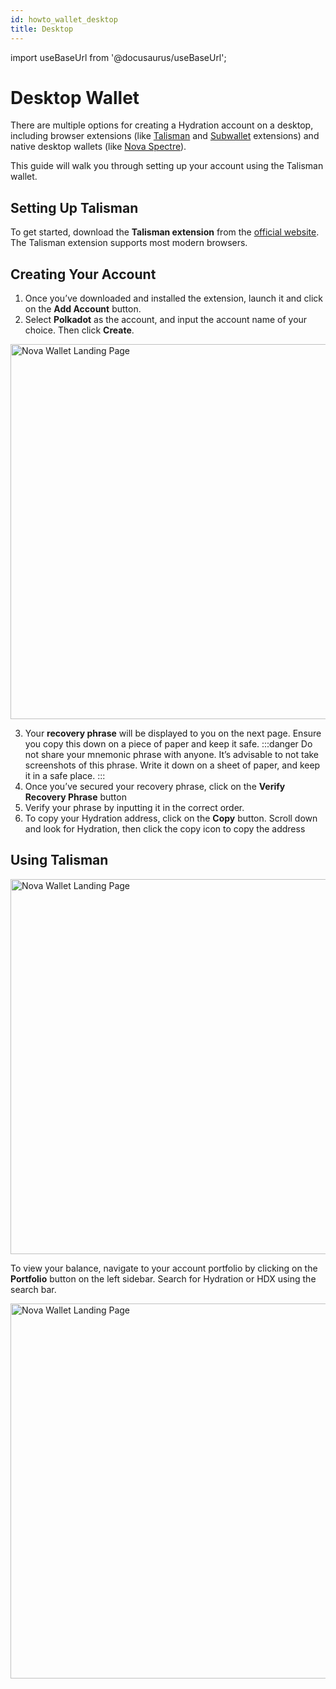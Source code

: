 ```yaml
---
id: howto_wallet_desktop
title: Desktop
---
```


import useBaseUrl from '@docusaurus/useBaseUrl';

# Desktop Wallet

There are multiple options for creating a Hydration account on a desktop, including browser extensions (like [Talisman](https://www.talisman.xyz/) and [Subwallet](https://www.subwallet.app/download.html) extensions) and native desktop wallets (like [Nova Spectre](https://novaspektr.io/)).

This guide will walk you through setting up your account using the Talisman wallet.

## Setting Up Talisman
To get started, download the **Talisman extension** from the [official website](https://www.talisman.xyz/). The Talisman extension supports most modern browsers.

## Creating Your Account
1. Once you’ve downloaded and installed the extension, launch it and click on the **Add Account** button.
2. Select **Polkadot** as the account, and input the account name of your choice. Then click **Create**.

<div style={{textAlign: 'center'}}>
  <img alt="Nova Wallet Landing Page" src={useBaseUrl('/howto_wallet_desktop/talisman_desktop.jpg')}
  width="600px" />
</div>

3. Your **recovery phrase** will be displayed to you on the next page. Ensure you copy this down on a piece of paper and keep it safe.
:::danger
Do not share your mnemonic phrase with anyone. It’s advisable to not take screenshots of this phrase. Write it down on a sheet of paper, and keep it in a safe place.
:::
4. Once you’ve secured your recovery phrase, click on the **Verify Recovery Phrase** button
5. Verify your phrase by inputting it in the correct order.
6. To copy your Hydration address, click on the **Copy** button. Scroll down and look for Hydration, then click the copy icon to copy the address

## Using Talisman
<div style={{textAlign: 'center'}}>
  <img alt="Nova Wallet Landing Page" src={useBaseUrl('/howto_wallet_desktop/talisman_copy_address.gif')}
  width="600px" />
</div>

To view your balance, navigate to your account portfolio by clicking on the **Portfolio** button on the left sidebar.  Search for Hydration or HDX using the search bar.

<div style={{textAlign: 'center'}}>
  <img alt="Nova Wallet Landing Page" src={useBaseUrl('/howto_wallet_desktop/talisman_view_balance.jpg')}
  width="600px" />
</div>